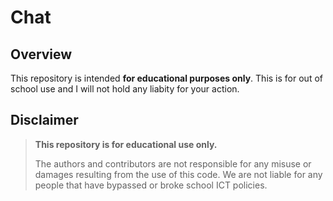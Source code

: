 # Chat

## Overview

This repository is intended **for educational purposes only**. This is for out of school use and I will not hold any liabity for your action. 

## Disclaimer

> **This repository is for educational use only.**
>
> The authors and contributors are not responsible for any misuse or damages resulting from the use of this code. We are not liable for any people that have bypassed or broke school ICT policies. 
